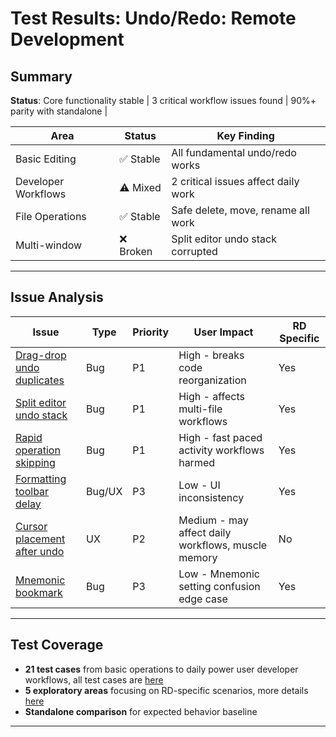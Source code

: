 # Test Results: Undo/Redo: Remote Development

## Summary
**Status**: Core functionality stable | 3 critical workflow issues found | 90%+ parity with standalone |

| Area | Status | Key Finding |
|------|--------|-------------|
| Basic Editing | ✅ Stable | All fundamental undo/redo works |
| Developer Workflows | ⚠️ Mixed | 2 critical issues affect daily work |
| File Operations | ✅ Stable | Safe delete, move, rename all work |
| Multi-window | ❌ Broken | Split editor undo stack corrupted |

---

## Issue Analysis
| Issue | Type | Priority | User Impact | RD Specific |
|-------|------|----------|-------------|-------------|
| [Drag-drop undo duplicates](https://github.com/narekp/rd-undo-redo-test/issues/7) | Bug | P1 | High - breaks code reorganization | Yes |
| [Split editor undo stack](https://github.com/narekp/rd-undo-redo-test/issues/3) | Bug | P1 | High - affects multi-file workflows | Yes |
| [Rapid operation skipping](https://github.com/narekp/rd-undo-redo-test/issues/2) | Bug | P1 | High - fast paced activity workflows harmed | Yes |
| [Formatting toolbar delay](https://github.com/narekp/rd-undo-redo-test/issues/6) | Bug/UX | P3 | Low - UI inconsistency | Yes |
| [Cursor placement after undo](https://github.com/narekp/rd-undo-redo-test/issues/4) | UX | P2 | Medium - may affect daily workflows, muscle memory | No |
| [Mnemonic bookmark](https://github.com/narekp/rd-undo-redo-test/issues/5) | Bug | P3 | Low - Mnemonic setting confusion edge case | Yes |


---

## Test Coverage
- **21 test cases** from basic operations to daily power user developer workflows, all test cases are [here](https://github.com/narekp/rd-undo-redo-test/blob/main/testCases.md)
- **5 exploratory areas** focusing on RD-specific scenarios, more details [here](https://github.com/narekp/rd-undo-redo-test/blob/main/exploratory_areas_undo_redo_rd.md)
- **Standalone comparison** for expected behavior baseline

---
